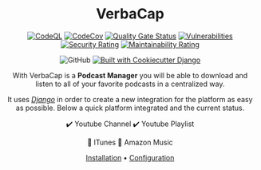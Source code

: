 <div align="center">

# VerbaCap

[![CodeQL](https://github.com/Mirio/verbacap/actions/workflows/codeql-action.yml/badge.svg)](https://github.com/Mirio/verbacap/actions/workflows/codeql-action.yml)
[![CodeCov](https://codecov.io/gh/Mirio/verbacap/branch/main/graph/badge.svg?token=KOIGVN4J99)](https://codecov.io/gh/Mirio/verbacap)
[![Quality Gate Status](https://sonarcloud.io/api/project_badges/measure?project=Mirio_verbacap&metric=alert_status)](https://sonarcloud.io/summary/new_code?id=Mirio_verbacap)
[![Vulnerabilities](https://sonarcloud.io/api/project_badges/measure?project=Mirio_verbacap&metric=vulnerabilities)](https://sonarcloud.io/summary/new_code?id=Mirio_verbacap)
[![Security Rating](https://sonarcloud.io/api/project_badges/measure?project=Mirio_verbacap&metric=security_rating)](https://sonarcloud.io/summary/new_code?id=Mirio_verbacap)
[![Maintainability Rating](https://sonarcloud.io/api/project_badges/measure?project=Mirio_verbacap&metric=sqale_rating)](https://sonarcloud.io/summary/new_code?id=Mirio_verbacap)

![GitHub](https://img.shields.io/github/license/mirio/verbacap)
[![Built with Cookiecutter Django](https://img.shields.io/badge/built%20with-Cookiecutter%20Django-ff69b4.svg?logo=cookiecutter)](https://github.com/cookiecutter/cookiecutter-django/)




With VerbaCap is a **Podcast Manager** you will be able to download and listen to all of your favorite podcasts in a centralized way.

It uses [_Django_](https://www.djangoproject.com/) in order to create a new integration for the platform as easy as possible. Below a quick platform integrated and the current status.

:heavy_check_mark: Youtube Channel :heavy_check_mark: Youtube Playlist

:construction: ITunes :construction: Amazon Music

[Installation](docs/install.md) • [Configuration](docs/config.md)


</div>
